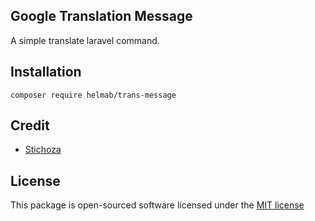Google Translation Message
--------------------------
A simple translate laravel command.

## Installation

```
composer require helmab/trans-message
```

## Credit

- [Stichoza](https://github.com/Stichoza/google-translate-php)

## License

This package is open-sourced software licensed under the [MIT license](https://opensource.org/licenses/MIT)
